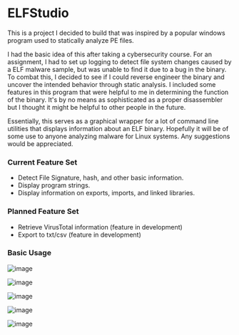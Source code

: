 # ELFStudio

This is a project I decided to build that was inspired by a popular windows program used to statically analyze PE files. 

I had the basic idea of this after taking a cybersecurity course. For an assignment, I had to set up logging to detect file system changes caused by a ELF malware sample, but was unable to find it due to a bug in the binary. To combat this, I decided to see if I could reverse engineer the binary and uncover the intended behavior through static analysis. I included some features in this program that were helpful to me in determining the function of the binary. It's by no means as sophisticated as a proper disassembler but I thought it might be helpful to other people in the future. 

Essentially, this serves as a graphical wrapper for a lot of command line utilities that displays information about an ELF binary. Hopefully it will be of some use to anyone analyzing malware for Linux systems. Any suggestions would be appreciated. 

### Current Feature Set
- Detect File Signature, hash, and other basic information.
- Display program strings.
- Display information on exports, imports, and linked libraries.

### Planned Feature Set
- Retrieve VirusTotal information (feature in development)
- Export to txt/csv (feature in development)

### Basic Usage
![image](https://github.com/user-attachments/assets/f5d7f251-e147-45c7-86b4-e35163e31041)

![image](https://github.com/user-attachments/assets/cb3db7e3-991e-4c6a-bc7f-12b18c06c811)

![image](https://github.com/user-attachments/assets/2d7e8305-fe15-4bf5-b397-45969ef5021a)

![image](https://github.com/user-attachments/assets/7beb5fa5-27c7-43f2-8096-49c84d512e3c)

![image](https://github.com/user-attachments/assets/7218255a-6762-4ec6-ac34-a2f452732358)


